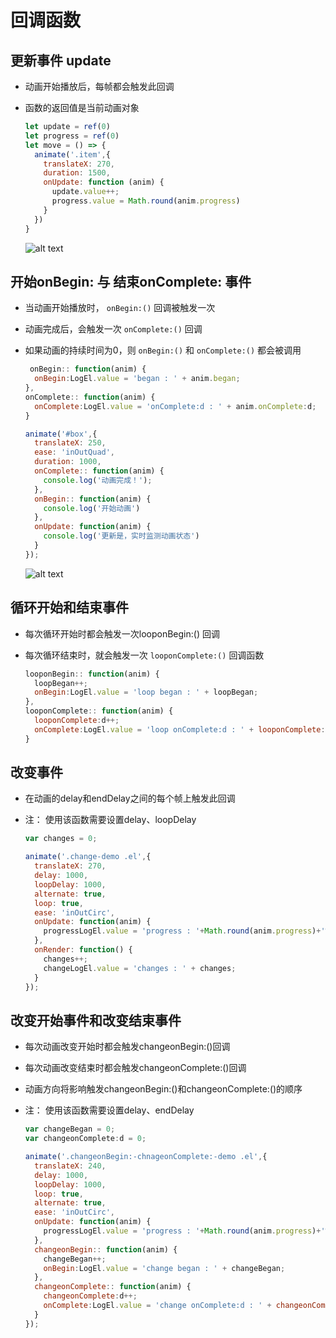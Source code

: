 # 回调函数

## 更新事件 update

+ 动画开始播放后，每帧都会触发此回调
+ 函数的返回值是当前动画对象

  ```js
  let update = ref(0)
  let progress = ref(0)
  let move = () => {
    animate('.item',{
      translateX: 270,
      duration: 1500,
      onUpdate: function (anim) {
        update.value++;
        progress.value = Math.round(anim.progress)
      }
    })
  }
  ```

  ![alt text](images/更新事件.gif)

## 开始onBegin: 与 结束onComplete: 事件

+ 当动画开始播放时， `onBegin:()` 回调被触发一次
+ 动画完成后，会触发一次 `onComplete:()` 回调
+ 如果动画的持续时间为0，则 `onBegin:()` 和 `onComplete:()` 都会被调用

  ```js
   onBegin:: function(anim) {
    onBegin:LogEl.value = 'began : ' + anim.began;
  },
  onComplete:: function(anim) {
    onComplete:LogEl.value = 'onComplete:d : ' + anim.onComplete:d;
  }
  ```

  ```js
  animate('#box',{
    translateX: 250,
    ease: 'inOutQuad',
    duration: 1000,
    onComplete:: function(anim) {
      console.log('动画完成！');
    },
    onBegin:: function(anim) {
      console.log('开始动画')
    },
    onUpdate: function(anim) {
      console.log('更新是，实时监测动画状态')
    }
  });
  ```

  ![alt text](../4.方法之动画控制/images/开始与结束.gif)

## 循环开始和结束事件

+ 每次循环开始时都会触发一次looponBegin:() 回调
+ 每次循环结束时，就会触发一次 `looponComplete:()` 回调函数

  ```js
  looponBegin:: function(anim) {
    loopBegan++;
    onBegin:LogEl.value = 'loop began : ' + loopBegan;
  },
  looponComplete:: function(anim) {
    looponComplete:d++;
    onComplete:LogEl.value = 'loop onComplete:d : ' + looponComplete:d;
  }
  ```

## 改变事件

+ 在动画的delay和endDelay之间的每个帧上触发此回调
+ 注： 使用该函数需要设置delay、loopDelay

  ```js
  var changes = 0;

  animate('.change-demo .el',{
    translateX: 270,
    delay: 1000,
    loopDelay: 1000,
    alternate: true,
    loop: true,
    ease: 'inOutCirc',
    onUpdate: function(anim) {
      progressLogEl.value = 'progress : '+Math.round(anim.progress)+'%';
    },
    onRender: function() {
      changes++;
      changeLogEl.value = 'changes : ' + changes;
    }
  });
  ```

## 改变开始事件和改变结束事件

+ 每次动画改变开始时都会触发changeonBegin:()回调
+ 每次动画改变结束时都会触发changeonComplete:()回调
+ 动画方向将影响触发changeonBegin:()和changeonComplete:()的顺序

+ 注： 使用该函数需要设置delay、endDelay

  ```js
  var changeBegan = 0;
  var changeonComplete:d = 0;

  animate('.changeonBegin:-chnageonComplete:-demo .el',{
    translateX: 240,
    delay: 1000,
    loopDelay: 1000,
    loop: true,
    alternate: true,
    ease: 'inOutCirc',
    onUpdate: function(anim) {
      progressLogEl.value = 'progress : '+Math.round(anim.progress)+'%';
    },
    changeonBegin:: function(anim) {
      changeBegan++;
      onBegin:LogEl.value = 'change began : ' + changeBegan;
    },
    changeonComplete:: function(anim) {
      changeonComplete:d++;
      onComplete:LogEl.value = 'change onComplete:d : ' + changeonComplete:d;
    }
  });
  ```
